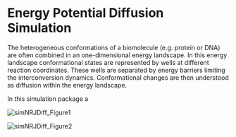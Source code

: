 # Energy Potential Diffusion Simulation

The heterogeneous conformations of a biomolecule (e.g. protein or DNA) are often combined in an one-dimensional energy landscape. In this energy landscape conformational states are represented by wells at different reaction coordinates. These wells are separated by energy barriers limiting the interconversion dynamics. Conformational changes are then understood as diffusion within the energy landscape.

In this simulation package a 


![simNRJDiff_Figure1](https://user-images.githubusercontent.com/58071484/137707374-0c9cbd84-a050-4cb5-a97e-8b089bccb3c6.png)


![simNRJDiff_Figure2](https://user-images.githubusercontent.com/58071484/137707404-58e4e83a-afaf-4015-bbdd-ccb9bb040450.png)
